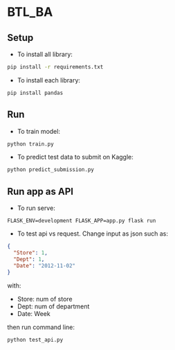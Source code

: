 # BTL_BA

## Setup
- To install all library:
```bash
pip install -r requirements.txt
```
- To install each library:
```bash
pip install pandas
```

## Run
- To train model:
```bash
python train.py
```

- To predict test data to submit on Kaggle:
```bash
python predict_submission.py
```

## Run app as API
- To run serve:
```
FLASK_ENV=development FLASK_APP=app.py flask run
```

- To test api vs request. Change input as json such as:
```json
{
  "Store": 1,
  "Dept": 1,
  "Date": "2012-11-02"
}
```
with:
- Store: num of store
- Dept: num of department
- Date: Week

then run command line:
```bash
python test_api.py
```
